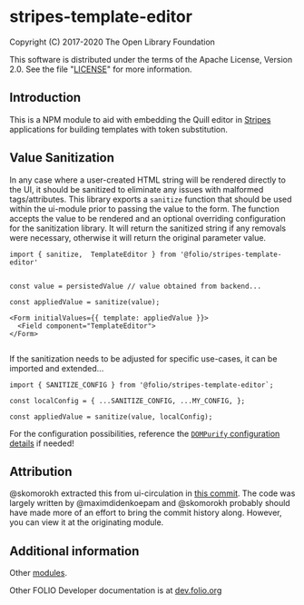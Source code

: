 # stripes-template-editor

Copyright (C) 2017-2020 The Open Library Foundation

This software is distributed under the terms of the Apache License,
Version 2.0. See the file "[LICENSE](LICENSE)" for more information.

## Introduction

This is a NPM module to aid with embedding the Quill editor in [Stripes](https://github.com/folio-org/stripes-core/) applications for building templates with token substitution.


## Value Sanitization

In any case where a user-created HTML string will be rendered directly to the UI, it should be sanitized to eliminate any issues with malformed tags/attributes. This library exports a `sanitize` function that should be used within the ui-module prior to passing the value to the form. The function accepts the value to be rendered and an optional overriding configuration for the sanitization library. It will return the sanitized string if any removals were necessary, otherwise it will return the original parameter value.

```
import { sanitize,  TemplateEditor } from '@folio/stripes-template-editor'


const value = persistedValue // value obtained from backend...

const appliedValue = sanitize(value);

<Form initialValues={{ template: appliedValue }}>
  <Field component="TemplateEditor">
</Form>


```

If the sanitization needs to be adjusted for specific use-cases, it can be imported and extended...

```
import { SANITIZE_CONFIG } from '@folio/stripes-template-editor`;

const localConfig = { ...SANITIZE_CONFIG, ...MY_CONFIG, };

const appliedValue = sanitize(value, localConfig);

```

For the configuration possibilities, reference the [`DOMPurify` configuration details](https://github.com/cure53/DOMPurify?tab=readme-ov-file#can-i-configure-dompurify) if needed!


## Attribution

@skomorokh extracted this from ui-circulation in [this commit](https://github.com/folio-org/ui-circulation/commit/ead94d580d7e0be4e8b9f17d9fc99a2e43fb8cae). The code was largely written by @maximdidenkoepam and @skomorokh probably should have made more of an effort to bring the commit history along. However, you can view it at the originating module.

## Additional information

Other [modules](https://dev.folio.org/source-code/#client-side).

Other FOLIO Developer documentation is at [dev.folio.org](https://dev.folio.org/)
